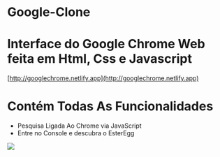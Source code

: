 # Google-Clone
#  Interface do Google Chrome Web feita em Html, Css e Javascript

[http://googlechrome.netlify.app](http://googlechrome.netlify.app)

# Contém Todas As Funcionalidades
<ul>
<li>Pesquisa Ligada Ao Chrome via JavaScript</li>
<li>Entre no Console e descubra o EsterEgg</li>
</ul>

 
<img src="https://upload.wikimedia.org/wikipedia/commons/thumb/5/5d/Tela_Vers%C3%A3o_Nova_do_Chrome.PNG/1200px-Tela_Vers%C3%A3o_Nova_do_Chrome.PNG">
